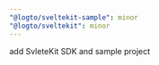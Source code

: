 ```yaml
---
"@logto/sveltekit-sample": minor
"@logto/sveltekit": minor
---
```


add SvleteKit SDK and sample project
